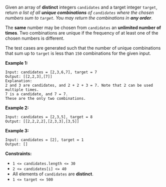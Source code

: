 Given an array of **distinct** integers `candidates` and a target integer `target`, return *a list of all **unique combinations** of `candidates` where the chosen numbers sum to `target`. You may return the combinations in **any order***.

The **same** number may be chosen from `candidates` an **unlimited number of times**. Two combinations are unique if the frequency of at least one of the chosen numbers is different.

The test cases are generated such that the number of unique combinations that sum up to `target` is less than `150` combinations for the given input. 

**Example 1:**
```
Input: candidates = [2,3,6,7], target = 7
Output: [[2,2,3],[7]]
Explanation:
2 and 3 are candidates, and 2 + 2 + 3 = 7. Note that 2 can be used multiple times.
7 is a candidate, and 7 = 7.
These are the only two combinations.
```
**Example 2:**
```
Input: candidates = [2,3,5], target = 8
Output: [[2,2,2,2],[2,3,3],[3,5]]
```
**Example 3:**
```
Input: candidates = [2], target = 1
Output: []
```
**Constraints:**
- `1 <= candidates.length <= 30`
- `2 <= candidates[i] <= 40`
- All elements of `candidates` are **distinct**.
- `1 <= target <= 500`